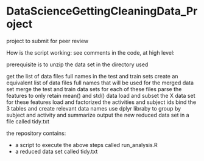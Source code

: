 # DataScienceGettingCleaningData_Project
project to submit for peer review

How is the script working: see comments in the code, at high level:

prerequisite is to unzip the data set in the directory used

get the list of data files full names in the test and train sets
create an equivalent list of data files full names that will be used for the merged data set
merge the test and train data sets for each of these files
parse the features to only retain mean() and std() data
load and subset the X data set for these features
load and factorized the activities and subject ids
bind the 3 tables and create relevant data names
use dplyr libraby to group by subject and activity and summarize
output the new reduced data set in a file called tidy.txt

the repository contains:
- a script to execute the above steps called run_analysis.R
- a reduced data set called tidy.txt

